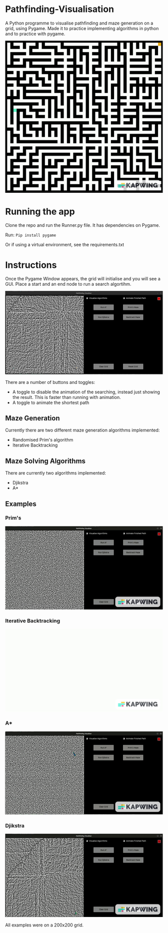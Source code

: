 # Pathfinding-Visualisation
A Python programme to visualise pathfinding and maze generation on a grid, using Pygame. Made it to practice implementing algorithms in python and to practice with pygame. 

![ Alt text](https://github.com/smithc36-tcd/Pathfinding-Visualisation/blob/master/Images/50x50MazeSolve.gif)

# Running the app 
Clone the repo and run the Runner.py file.
It has dependencies on Pygame.
 
Run: 
`Pip install pygame`

Or if using a virtual environment, see the requirements.txt 

# Instructions
Once the Pygame Window appears, the grid will initialise and you will see a GUI. Place a start and an end node to run a search algortihm.

![ Alt text](https://github.com/smithc36-tcd/Pathfinding-Visualisation/blob/master/Images/mainScreen.png)

There are a number of buttons and toggles:
- A toggle to disable the animation of the searching, instead just showing the result. This is faster than running with animation. 
- A toggle to animate the shortest path
 
## Maze Generation
Currently there are two different maze generation algorithms implemented:
- Randomised Prim's algorithm 
- Iterative Backtracking

## Maze Solving Algorithms
There are currently two algorithms implemented:
- Djikstra 
- A* 



## Examples

### Prim's 
![ Alt text](https://github.com/smithc36-tcd/Pathfinding-Visualisation/blob/master/Images/PrimsMaze.gif)
### Iterative Backtracking 
![ Alt text](https://github.com/smithc36-tcd/Pathfinding-Visualisation/blob/master/Images/IBT200.gif)
### A* 
![ Alt text](https://github.com/smithc36-tcd/Pathfinding-Visualisation/blob/master/Images/AstarIBT.gif)
### Djikstra
![ Alt text](https://github.com/smithc36-tcd/Pathfinding-Visualisation/blob/master/Images/djikstrasolve.gif)

All examples were on a 200x200 grid. 


